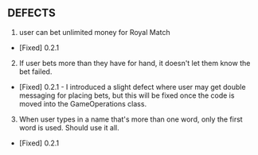 ## DEFECTS

1. user can bet unlimited money for Royal Match
* [Fixed] 0.2.1

2. If user bets more than they have for hand, it doesn't let them know the bet failed.
* [Fixed] 0.2.1 - I introduced a slight defect where user may get double messaging for placing bets, but this will be fixed once the code is moved into the GameOperations class.

3. When user types in a name that's more than one word, only the first word is used. Should use it all.
* [Fixed] 0.2.1